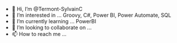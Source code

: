 - 👋 Hi, I’m @Termont-SylvainC
- 👀 I’m interested in ... Groovy, C#, Power BI, Power Automate, SQL
- 🌱 I’m currently learning ... PowerBI
- 💞️ I’m looking to collaborate on ... 
- 📫 How to reach me ...

<!---
Termont-SylvainC/Termont-SylvainC is a ✨ special ✨ repository because its `README.md` (this file) appears on your GitHub profile.
You can click the Preview link to take a look at your changes.
--->
